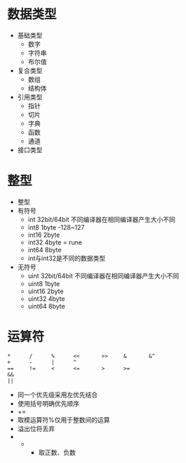 # 数据类型
* 基础类型
  * 数字
  * 字符串
  * 布尔值  
* 复合类型
  * 数组
  * 结构体  
* 引用类型
  * 指针
  * 切片
  * 字典
  * 函数
  * 通道  
* 接口类型

# 整型
* 整型
 * 有符号
   * int   32bit/64bit 不同编译器在相同编译器产生大小不同
   * int8  1byte -128~127
   * int16 2byte
   * int32 4byte = rune
   * int64 8byte 
   * int与int32是不同的数据类型 
 * 无符号
   * uint   32bit/64bit 不同编译器在相同编译器产生大小不同
   * uint8  1byte
   * uint16 2byte
   * uint32 4byte
   * uint64 8byte     
# 运算符
```
*      /      %      <<       >>     &       &^
+      -      |      ^
==     !=     <      <=       >      >=
&&
||
```
* 同一个优先级采用左优先结合
* 使用括号明确优先顺序
* +=
* 取模运算符%仅用于整数间的运算
* 溢出位将丢弃
* + - 取正数、负数
